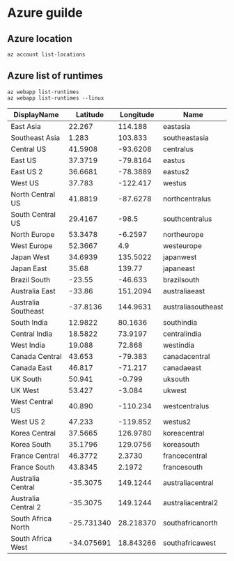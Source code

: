 # Azure guilde 

## Azure location

 ```
 az account list-locations
```

## Azure list of runtimes

```
az webapp list-runtimes
az webapp list-runtimes --linux
```






| DisplayName          | Latitude    | Longitude    | Name
| ---  |---  |---  |---
| East Asia            | 22.267      | 114.188      | eastasia
| Southeast Asia       | 1.283       | 103.833      | southeastasia
| Central US           | 41.5908     | -93.6208     | centralus
| East US              | 37.3719     | -79.8164     | eastus
| East US 2            | 36.6681     | -78.3889     | eastus2
| West US              | 37.783      | -122.417     | westus
| North Central US     | 41.8819     | -87.6278     | northcentralus
| South Central US     | 29.4167     | -98.5        | southcentralus
| North Europe         | 53.3478     | -6.2597      | northeurope
| West Europe          | 52.3667     | 4.9          | westeurope
| Japan West           | 34.6939     | 135.5022     | japanwest
| Japan East           | 35.68       | 139.77       | japaneast
| Brazil South         | -23.55      | -46.633      | brazilsouth
| Australia East       | -33.86      | 151.2094     | australiaeast
| Australia Southeast  | -37.8136    | 144.9631     | australiasoutheast
| South India          | 12.9822     | 80.1636      | southindia
| Central India        | 18.5822     | 73.9197      | centralindia
| West India           | 19.088      | 72.868       | westindia
| Canada Central       | 43.653      | -79.383      | canadacentral
| Canada East          | 46.817      | -71.217      | canadaeast
| UK South             | 50.941      | -0.799       | uksouth
| UK West              | 53.427      | -3.084       | ukwest
| West Central US      | 40.890      | -110.234     | westcentralus
| West US 2            | 47.233      | -119.852     | westus2
| Korea Central        | 37.5665     | 126.9780     | koreacentral
| Korea South          | 35.1796     | 129.0756     | koreasouth
| France Central       | 46.3772     | 2.3730       | francecentral
| France South         | 43.8345     | 2.1972       | francesouth
| Australia Central    | -35.3075    | 149.1244     | australiacentral
| Australia Central 2  | -35.3075    | 149.1244     | australiacentral2
| South Africa North   | -25.731340  | 28.218370    | southafricanorth
| South Africa West    | -34.075691  | 18.843266    | southafricawest

